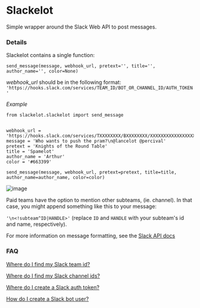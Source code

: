 # Slackelot
Simple wrapper around the Slack Web API to post messages.

### Details

Slackelot contains a single function:

`send_message(message, webhook_url, pretext='', title='', author_name='', color=None)`

_webhook_url_ should be in the following format:
`'https://hooks.slack.com/services/TEAM_ID/BOT_OR_CHANNEL_ID/AUTH_TOKEN'`

*Example*
```
from slackelot.slackelot import send_message


webhook_url = 'https://hooks.slack.com/services/TXXXXXXXX/BXXXXXXXX/XXXXXXXXXXXXXXXXXXXXXXXX'
message = 'Who wants to push the pram?\n@lancelot @percival'
pretext = 'Knights of the Round Table'
title = 'Spamelot'
author_name = 'Arthur'
color = '#663399'

send_message(message, webhook_url, pretext=pretext, title=title, author_name=author_name, color=color)
```
![image](https://github.com/Chris-Graffagnino/slackelot/blob/master/slackelot_example.png|alt=example)

Paid teams have the option to mention other subteams, (ie. channel). In that
case, you might append something like this to your message:

`'\n<!subteam^ID|HANDLE>'`
(replace `ID` and `HANDLE` with your subteam's id and name, respectively).

For more information on message formatting, see the [Slack API docs](https://api.slack.com/docs/message-formatting)

### FAQ

[Where do I find my Slack team id?](https://api.slack.com/methods/team.info/test)

[Where do I find my Slack channel ids?](https://api.slack.com/methods/channels.list/test)

[Where do I create a  Slack auth token?](https://api.slack.com/tokens)

[How do I create a Slack bot user?](https://api.slack.com/bot-users)



